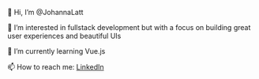 👋 Hi, I’m @JohannaLatt

👀 I’m interested in fullstack development but with a focus on building great user experiences and beautiful UIs

🌱 I’m currently learning Vue.js 

📫 How to reach me: [LinkedIn](https://www.linkedin.com/in/johanna-latt/)

<!---
JohannaLatt/JohannaLatt is a ✨ special ✨ repository because its `README.md` (this file) appears on your GitHub profile.
You can click the Preview link to take a look at your changes.
--->
